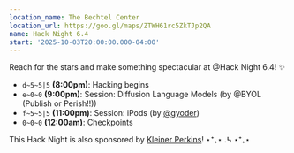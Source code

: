 ```yaml
---
location_name: The Bechtel Center
location_url: https://goo.gl/maps/ZTWH61rc5ZkTJp2QA
name: Hack Night 6.4
start: '2025-10-03T20:00:00.000-04:00'
---
```


Reach for the stars and make something spectacular at @Hack Night 6.4! ✨

- `d~5~5|5` **(8:00pm)**: Hacking begins
- `e~0~0` **(9:00pm)**: Session: Diffusion Language Models (by @BYOL (Publish or Perish!!))
- `f~5~5|5` **(11:00pm)**: Session: iPods (by [@gyoder](https://github.com/gyoder))
- `0~0~0` **(12:00am)**: Checkpoints

This Hack Night is also sponsored by
[Kleiner Perkins](https://jobs.ashbyhq.com/kleinerperkinsfellows/2fb55478-01f4-4a41-ad68-7b7315ed8963?utm_source=PRgQdN44RD)!
⋆⁺₊⋆ .߆ ⋆⁺₊⋆
